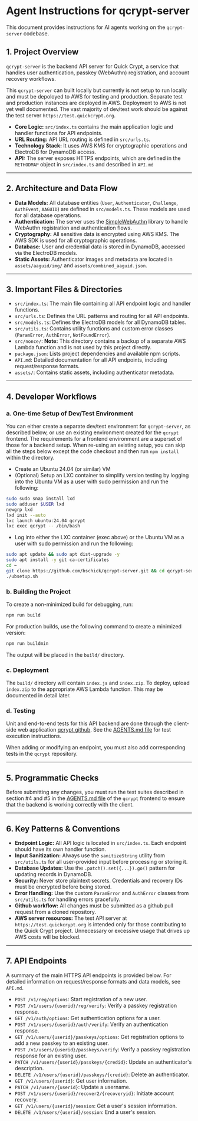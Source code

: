 # Agent Instructions for qcrypt-server

This document provides instructions for AI agents working on the `qcrypt-server` codebase.

## 1. Project Overview

`qcrypt-server` is the backend API server for Quick Crypt, a service that handles user authentication, passkey (WebAuthn) registration, and account recovery workflows.

This `qcrypt-server` can built locally but currently is not setup to run locally and must be depoloyed to AWS for testing and production. Separate test and production instances are deployed in AWS. Deployment to AWS is not yet well documented. The vast majority of dev/test work should be against the test server `https://test.quickcrypt.org`.

- **Core Logic:** `src/index.ts` contains the main application logic and handler functions for API endpoints.
- **URL Routing:** API URL routing is defined in `src/urls.ts`.
- **Technology Stack:** It uses AWS KMS for cryptographic operations and ElectroDB for DynamoDB access.
- **API:** The server exposes HTTPS endpoints, which are defined in the `METHODMAP` object in `src/index.ts` and described in `API.md`

---

## 2. Architecture and Data Flow

- **Data Models:** All database entities (`User`, `Authenticator`, `Challenge`, `AuthEvent`, `AAGUID`) are defined in `src/models.ts`. These models are used for all database operations.
- **Authentication:** The server uses the [SimpleWebAuthn](https://github.com/MasterKale/SimpleWebAuthn) library to handle WebAuthn registration and authentication flows.
- **Cryptography:** All sensitive data is encrypted using AWS KMS. The AWS SDK is used for all cryptographic operations.
- **Database:** User and credential data is stored in DynamoDB, accessed via the ElectroDB models.
- **Static Assets:** Authenticator images and metadata are located in `assets/aaguid/img/` and `assets/combined_aaguid.json`.

---

## 3. Important Files & Directories

- `src/index.ts`: The main file containing all API endpoint logic and handler functions.
- `src/urls.ts`: Defines the URL patterns and routing for all API endpoints.
- `src/models.ts`: Defines the ElectroDB models for all DynamoDB tables.
- `src/utils.ts`: Contains utility functions and custom error classes (`ParamError`, `AuthError`, `NotFoundError`).
- `src/nonce/`: **Note:** This directory contains a backup of a separate AWS Lambda function and is not used by this project directly.
- `package.json`: Lists project dependencies and available npm scripts.
- `API.md`: Detailed documentation for all API endpoints, including request/response formats.
- `assets/`: Contains static assets, including authenticator metadata.

---

## 4. Developer Workflows

### a. One-time Setup of Dev/Test Environment

You can either create a separate dev/test environment for `qcrypt-server`, as described below, or use an existing environment created for the `qcrypt` frontend. The requirements for a frontend environment are a superset of those for a backend setup. When re-using an existing setup, you can skip all the steps below except the code checkout and then run `npm install` within the directory.

- Create an Ubuntu 24.04 (or similar) VM
- (Optional) Setup an LXC container to simplify version testing by logging into the Ubuntu VM as a user with sudo permission and run the following:
```bash
sudo sudo snap install lxd
sudo adduser $USER lxd
newgrp lxd
lxd init --auto
lxc launch ubuntu:24.04 qcrypt
lxc exec qcrypt -- /bin/bash
```
- Log into either the LXC container (exec above) or the Ubuntu VM as a user with sudo permission and run the following:
```bash
sudo apt update && sudo apt dist-upgrade -y
sudo apt install -y git ca-certificates
cd ~
git clone https://github.com/bschick/qcrypt-server.git && cd qcrypt-server
./ubsetup.sh
```

### b. Building the Project
To create a non-minimized build for debugging, run:
```bash
npm run build
```
For production builds, use the following command to create a minimized version:
```bash
npm run buildmin
```
The output will be placed in the `build/` directory.

### c. Deployment
The `build/` directory will contain `index.js` and `index.zip`. To deploy, upload `index.zip` to the appropriate AWS Lambda function. This may be documented in detail later.

### d. Testing
Unit and end-to-end tests for this API backend are done through the client-side web application [qcrypt github](https://github.com/bschick/qcrypt). See the [AGENTS.md file](https://raw.githubusercontent.com/bschick/qcrypt/refs/heads/main/AGENTS.md) for test execution instructions.

When adding or modifying an endpoint, you must also add corresponding tests in the `qcrypt` repository.

---

## 5. Programmatic Checks

Before submitting any changes, you must run the test suites described in section #4 and #5 in the [AGENTS.md file](https://raw.githubusercontent.com/bschick/qcrypt/refs/heads/main/AGENTS.md) of the `qcrypt` frontend to ensure that the backend is working correctly with the client.


---

## 6. Key Patterns & Conventions

- **Endpoint Logic:** All API logic is located in `src/index.ts`. Each endpoint should have its own handler function.
- **Input Sanitization:** Always use the `sanitizeString` utility from `src/utils.ts` for all user-provided input before processing or storing it.
- **Database Updates:** Use the `.patch().set({...}).go()` pattern for updating records in DynamoDB.
- **Security:** Never store plaintext secrets. Credentials and recovery IDs must be encrypted before being stored.
- **Error Handling:** Use the custom `ParamError` and `AuthError` classes from `src/utils.ts` for handling errors gracefully.
- **Github workflow:** All changes must be submitted as a github pull request from a cloned repository.
- **AWS server resources:** The test API server at `https://test.quickcrypt.org` is intended only for those contributing to the Quick Crypt project. Unnecessary or excessive usage that drives up AWS costs will be blocked.
---

## 7. API Endpoints

A summary of the main HTTPS API endpoints is provided below. For detailed information on request/response formats and data models, see `API.md`.

- `POST /v1/reg/options`: Start registration of a new user.
- `POST /v1/users/{userid}/reg/verify`: Verify a passkey registration response.
- `GET /v1/auth/options`: Get authentication options for a user.
- `POST /v1/users/{userid}/auth/verify`: Verify an authentication response.
- `GET /v1/users/{userid}/passkeys/options`: Get registration options to add a new passkey to an existing user.
- `POST /v1/users/{userid}/passkeys/verify`: Verify a passkey registration response for an existing user.
- `PATCH /v1/users/{userid}/passkeys/{credid}`: Update an authenticator's description.
- `DELETE /v1/users/{userid}/passkeys/{credid}`: Delete an authenticator.
- `GET /v1/users/{userid}`: Get user information.
- `PATCH /v1/users/{userid}`: Update a username.
- `POST /v1/users/{userid}/recover2/{recoveryid}`: Initiate account recovery.
- `GET /v1/users/{userid}/session`: Get a user's session information.
- `DELETE /v1/users/{userid}/session`: End a user's session.
